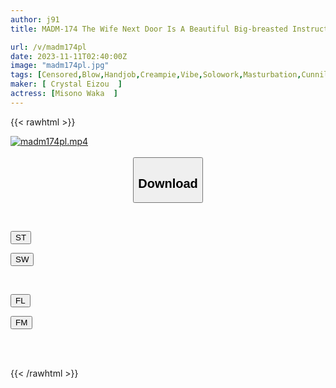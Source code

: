 ```yaml
---
author: j91
title: MADM-174 The Wife Next Door Is A Beautiful Big-breasted Instructor. Bold Seduction With Her Soft Body. Forbidden Creampie Adultery Sex With A Divine Development That I Dreamed Of. Waka Misono.

url: /v/madm174pl
date: 2023-11-11T02:40:00Z
image: "madm174pl.jpg"
tags: [Censored,Blow,Handjob,Creampie,Vibe,Solowork,Masturbation,Cunnilingus,Big Tits,Titty Fuck,Cowgirl,Facials,Squirting,Cum,Affair,Slender,Shaved,Facesitting,Instructor,Back	 ]
maker: [ Crystal Eizou  ]
actress: [Misono Waka  ]
---
```



{{< rawhtml >}}

<div class="video" data-videoid="MxOV3weVGbcmqK7">
    <a href="javascript:;">
        <img src="https://my.j91.asia/v/madm174pl/madm174pl.jpg" width="WIDTH" height="HEIGHT" alt="madm174pl.mp4" loading="lazy">
    </a>
</div>

<script type="text/javascript" src="https://j91.asia/asset/on-demand-st.js"></script>

<br>
  <link rel="stylesheet" href="https://j91.asia/asset/bs5.css">
  
  <center>
  <button class="btn btn-primary" type="button" data-bs-toggle="collapse" data-bs-target=".multi-collapse" aria-expanded="false" aria-controls="multiCollapseExample1 multiCollapseExample2"><h2>Download</h2></button></center>
</p>
<div class="row">
  <div class="col">
    <div class="collapse multi-collapse" id="multiCollapseExample1">
      <div class="card card-body">
	      	      <br>
<div class="buttons">  
<p><a href="https://streamtape.to/v/MxOV3weVGbcmqK7" target="_blank"><button class="btn-hover color-3"><i class="fa fa-download"></i> ST</button></a></p>
<p><a href="https://sfastwish.com/cq3i9yq2gkmw" target="_blank"><button class="btn-hover color-2"><i class="fa fa-download"></i> SW</button></a></p></div>
    </div>
  </div>
</div>
  <div class="col">
    <div class="collapse multi-collapse" id="multiCollapseExample2">
      <div class="card card-body">
	      <br>
<div class="buttons">
<p><a href="https://fviplions.com/f/vknbgoifxte2" target="_blank"><button class="btn-hover color-9"><i class="fa fa-download"></i> FL</button></a></p>
<p><a href="https://filemoon.sx/d/0e6s57bsyq38" target="_blank"><button class="btn-hover color-8"><i class="fa fa-download"></i> FM</button></a></p></div>
<br><br>
      </div>
    </div>
  </div>
</div>

{{< /rawhtml >}}

